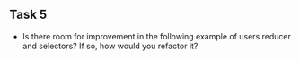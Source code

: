 ## Task 5

- Is there room for improvement in the following example of users reducer and selectors? If so, how would you refactor it?
